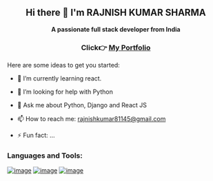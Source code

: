 ## <div align='center'> Hi there 👋 I'm RAJNISH KUMAR SHARMA </div>

**<div align='center'> A passionate full stack developer from India </div>**
<h3 align='center'>Click👉 <a href="https://rajnissharma.github.io/My-Portfolio-/">My Portfolio</a> </h3>
Here are some ideas to get you started:

<!-- - 🔭 I’m currently working on ... -->
- 🌱 I’m currently learning react.
<!-- - 👯 I’m looking to collaborate on ... -->
- 🤔 I’m looking for help with Python
  
- 💬 Ask me about Python, Django and React JS
  
- 📫 How to reach me: rajnishkumar81145@gmail.com
<!-- - 😄 Pronouns: ... -->
- ⚡ Fun fact: ...
  
### Languages and Tools:

<a href="https://www.w3schools.com/python/default.asp">![image](https://github.com/user-attachments/assets/3db7cc52-7759-41a3-a66b-10316ab5a065)</a>
<a href="https://www.jetbrains.com/pycharm/editions/">![image](https://github.com/user-attachments/assets/d3e1ba38-591f-445f-8654-8f33e328f205)</a>
<a href="[https://code.visualstudio.com/](https://code.visualstudio.com/download)">![image](https://github.com/user-attachments/assets/de7bc12a-5c0b-4b89-92d3-121b3a845668)</a>
